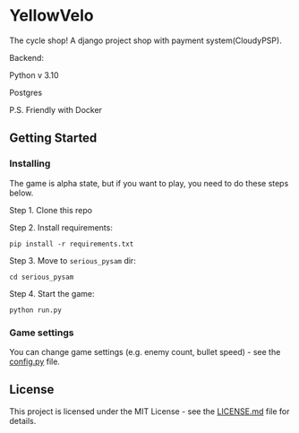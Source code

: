 # YellowVelo
The cycle shop!
A django project shop with payment system(CloudyPSP).

Backend:

Python v 3.10

Postgres

P.S. Friendly with Docker

## Getting Started

### Installing
The game is alpha state, but if you want to play, you need to do these steps below.

Step 1. Clone this repo

Step 2. Install requirements:
```
pip install -r requirements.txt
```

Step 3. Move to `serious_pysam` dir:
```
cd serious_pysam
```

Step 4. Start the game:
```
python run.py
```

### Game settings
You can change game settings (e.g. enemy count, bullet speed) - see the [config.py](serious_pysam/config.py) file.

## License

This project is licensed under the MIT License - see the [LICENSE.md](LICENSE.md) file for details.
